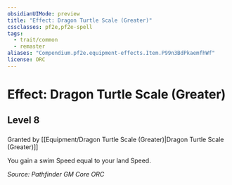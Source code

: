 ```yaml
---
obsidianUIMode: preview
title: "Effect: Dragon Turtle Scale (Greater)"
cssclasses: pf2e,pf2e-spell
tags:
  - trait/common
  - remaster
aliases: "Compendium.pf2e.equipment-effects.Item.P99n3BdPkaemfhWf"
license: ORC
---
```

# Effect: Dragon Turtle Scale (Greater)
## Level 8
### 






Granted by [[Equipment/Dragon Turtle Scale (Greater)|Dragon Turtle Scale (Greater)]]

You gain a swim Speed equal to your land Speed.

*Source: Pathfinder GM Core*
*ORC*